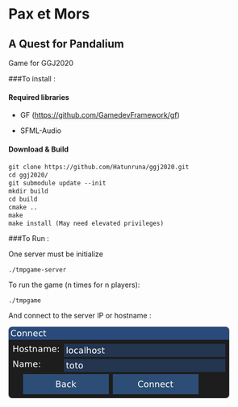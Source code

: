 # Pax et Mors
 ## A Quest for Pandalium
Game for GGJ2020

###To install :

#### Required libraries

- GF (https://github.com/GamedevFramework/gf)

- SFML-Audio

#### Download & Build
```
git clone https://github.com/Hatunruna/ggj2020.git
cd ggj2020/
git submodule update --init
mkdir build
cd build
cmake ..
make
make install (May need elevated privileges)
```

###To Run :

One server must be initialize
```
./tmpgame-server
```
To run the game (n times for n players):
```
./tmpgame
```
And connect to the server IP or hostname :

![alt text](Misc/LoginServer.png "Connexion window")
